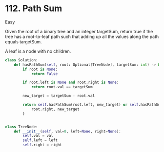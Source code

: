 # 112. Path Sum

Easy

Given the root of a binary tree and an integer targetSum, return true if the
tree has a root-to-leaf path such that adding up all the values along the path
equals targetSum.

A leaf is a node with no children.

```python
class Solution:
    def hasPathSum(self, root: Optional[TreeNode], targetSum: int) -> bool:
        if root is None:
            return False

        if root.left is None and root.right is None:
            return root.val == targetSum

        new_target = targetSum - root.val

        return self.hasPathSum(root.left, new_target) or self.hasPathSum(
            root.right, new_target
        )


class TreeNode:
    def __init__(self, val=0, left=None, right=None):
        self.val = val
        self.left = left
        self.right = right
```
